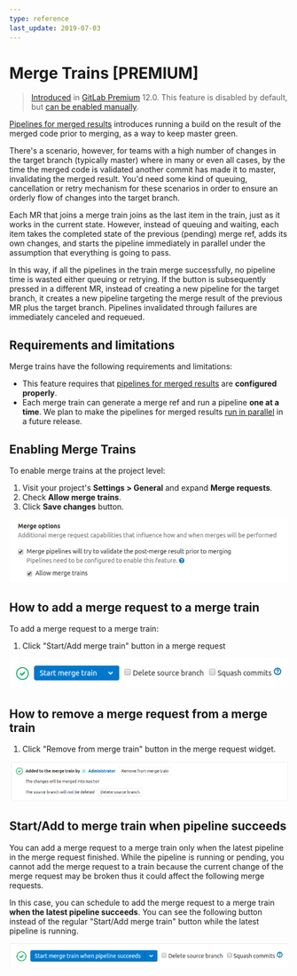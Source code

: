 ```yaml
---
type: reference
last_update: 2019-07-03
---
```


# Merge Trains **[PREMIUM]**

> [Introduced](https://gitlab.com/gitlab-org/gitlab-ee/issues/9186) in [GitLab Premium](https://about.gitlab.com/pricing/) 12.0.
> This feature is disabled by default, but [can be enabled manually](#enabling-merge-trains).

[Pipelines for merged results](../index.md#pipelines-for-merged-results-premium) introduces
running a build on the result of the merged code prior to merging, as a way to keep master green.

There's a scenario, however, for teams with a high number of changes in the target branch (typically master) where in many or even all cases,
by the time the merged code is validated another commit has made it to master, invalidating the merged result.
You'd need some kind of queuing, cancellation or retry mechanism for these scenarios
in order to ensure an orderly flow of changes into the target branch.

Each MR that joins a merge train joins as the last item in the train,
just as it works in the current state. However, instead of queuing and waiting,
each item takes the completed state of the previous (pending) merge ref, adds its own changes,
and starts the pipeline immediately in parallel under the assumption that everything is going to pass.

In this way, if all the pipelines in the train merge successfully, no pipeline time is wasted either queuing or retrying.
If the button is subsequently pressed in a different MR, instead of creating a new pipeline for the target branch,
it creates a new pipeline targeting the merge result of the previous MR plus the target branch.
Pipelines invalidated through failures are immediately canceled and requeued.

## Requirements and limitations

Merge trains have the following requirements and limitations:

- This feature requires that
  [pipelines for merged results](../index.md#pipelines-for-merged-results-premium) are
  **configured properly**.
- Each merge train can generate a merge ref and run a pipeline **one at a time**.
  We plan to make the pipelines for merged results
  [run in parallel](https://gitlab.com/gitlab-org/gitlab-ee/issues/11222) in a
  future release.

## Enabling Merge Trains

To enable merge trains at the project level:

1. Visit your project's **Settings > General** and expand **Merge requests**.
1. Check **Allow merge trains**.
1. Click **Save changes** button.

![Merge request pipeline config](img/merge_train_config_v12_0.png)

## How to add a merge request to a merge train

To add a merge request to a merge train:

1. Click "Start/Add merge train" button in a merge request

![Start merge train](img/merge_train_start_v12_0.png)

## How to remove a merge request from a merge train

1. Click "Remove from merge train" button in the merge request widget.

![Cancel merge train](img/merge_train_cancel_v12_0.png)

## Start/Add to merge train when pipeline succeeds

You can add a merge request to a merge train only when the latest pipeline in the
merge request finished. While the pipeline is running or pending, you cannot add
the merge request to a train because the current change of the merge request may
be broken thus it could affect the following merge requests.

In this case, you can schedule to add the merge request to a merge train **when the latest
pipeline succeeds**. You can see the following button instead of the regular "Start/Add merge train"
button while the latest pipeline is running.

![Add to merge train when pipeline succeeds](img/merge_train_start_when_pipeline_succeeds_v12_0.png)

<!-- ## Troubleshooting

Include any troubleshooting steps that you can foresee. If you know beforehand what issues
one might have when setting this up, or when something is changed, or on upgrading, it's
important to describe those, too. Think of things that may go wrong and include them here.
This is important to minimize requests for support, and to avoid doc comments with
questions that you know someone might ask.

Each scenario can be a third-level heading, e.g. `### Getting error message X`.
If you have none to add when creating a doc, leave this section in place
but commented out to help encourage others to add to it in the future. -->

